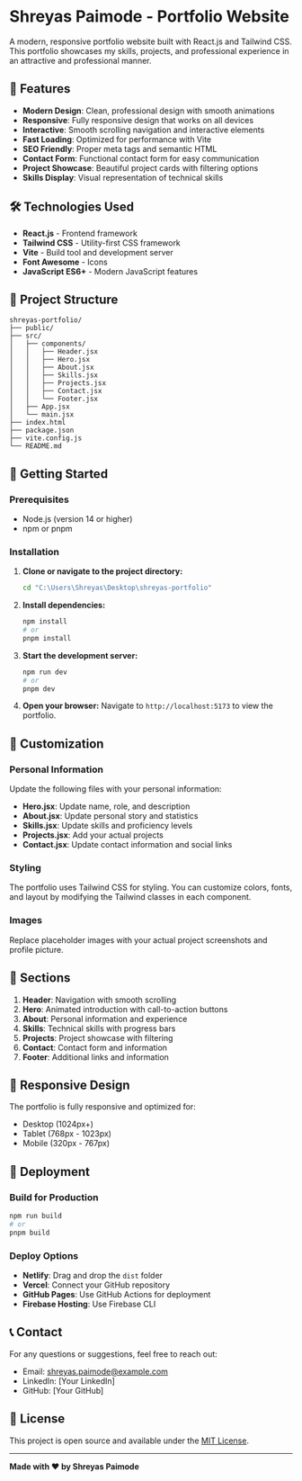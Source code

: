 # Shreyas Paimode - Portfolio Website

A modern, responsive portfolio website built with React.js and Tailwind CSS. This portfolio showcases my skills, projects, and professional experience in an attractive and professional manner.

## 🚀 Features

- **Modern Design**: Clean, professional design with smooth animations
- **Responsive**: Fully responsive design that works on all devices
- **Interactive**: Smooth scrolling navigation and interactive elements
- **Fast Loading**: Optimized for performance with Vite
- **SEO Friendly**: Proper meta tags and semantic HTML
- **Contact Form**: Functional contact form for easy communication
- **Project Showcase**: Beautiful project cards with filtering options
- **Skills Display**: Visual representation of technical skills

## 🛠️ Technologies Used

- **React.js** - Frontend framework
- **Tailwind CSS** - Utility-first CSS framework
- **Vite** - Build tool and development server
- **Font Awesome** - Icons
- **JavaScript ES6+** - Modern JavaScript features

## 📁 Project Structure

```
shreyas-portfolio/
├── public/
├── src/
│   ├── components/
│   │   ├── Header.jsx
│   │   ├── Hero.jsx
│   │   ├── About.jsx
│   │   ├── Skills.jsx
│   │   ├── Projects.jsx
│   │   ├── Contact.jsx
│   │   └── Footer.jsx
│   ├── App.jsx
│   └── main.jsx
├── index.html
├── package.json
├── vite.config.js
└── README.md
```

## 🚀 Getting Started

### Prerequisites

- Node.js (version 14 or higher)
- npm or pnpm

### Installation

1. **Clone or navigate to the project directory:**
   ```bash
   cd "C:\Users\Shreyas\Desktop\shreyas-portfolio"
   ```

2. **Install dependencies:**
   ```bash
   npm install
   # or
   pnpm install
   ```

3. **Start the development server:**
   ```bash
   npm run dev
   # or
   pnpm dev
   ```

4. **Open your browser:**
   Navigate to `http://localhost:5173` to view the portfolio.

## 📝 Customization

### Personal Information
Update the following files with your personal information:

- **Hero.jsx**: Update name, role, and description
- **About.jsx**: Update personal story and statistics
- **Skills.jsx**: Update skills and proficiency levels
- **Projects.jsx**: Add your actual projects
- **Contact.jsx**: Update contact information and social links

### Styling
The portfolio uses Tailwind CSS for styling. You can customize colors, fonts, and layout by modifying the Tailwind classes in each component.

### Images
Replace placeholder images with your actual project screenshots and profile picture.

## 🎨 Sections

1. **Header**: Navigation with smooth scrolling
2. **Hero**: Animated introduction with call-to-action buttons
3. **About**: Personal information and experience
4. **Skills**: Technical skills with progress bars
5. **Projects**: Project showcase with filtering
6. **Contact**: Contact form and information
7. **Footer**: Additional links and information

## 📱 Responsive Design

The portfolio is fully responsive and optimized for:
- Desktop (1024px+)
- Tablet (768px - 1023px)
- Mobile (320px - 767px)

## 🚀 Deployment

### Build for Production
```bash
npm run build
# or
pnpm build
```

### Deploy Options
- **Netlify**: Drag and drop the `dist` folder
- **Vercel**: Connect your GitHub repository
- **GitHub Pages**: Use GitHub Actions for deployment
- **Firebase Hosting**: Use Firebase CLI

## 📞 Contact

For any questions or suggestions, feel free to reach out:
- Email: shreyas.paimode@example.com
- LinkedIn: [Your LinkedIn]
- GitHub: [Your GitHub]

## 📄 License

This project is open source and available under the [MIT License](LICENSE).

---

**Made with ❤️ by Shreyas Paimode**
